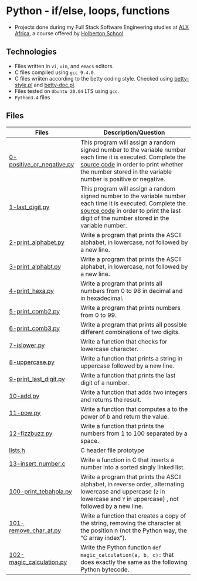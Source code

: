 # Python - if/else, loops, functions

- Projects done during my Full Stack Software Engineering studies at [ALX Africa](https://www.alxafrica.com/software-engineering-2022/), a course offered by [Holberton School](https://www.holbertonschool.com/).

## Technologies

- Files written in ```vi```, ```vim```, and ```emacs``` editors. 
- C files compiled using ```gcc 9.4.0```.
- C files wriiten according to the betty coding style. Checked using [betty-style.pl](https://github.com/holbertonschool/Betty/blob/master/betty-style.pl) and [betty-doc.pl](https://github.com/holbertonschool/Betty/blob/master/betty-doc.pl).
- Files tested on ```Ubuntu 20.04``` LTS using ```gcc```.
- ```Python3.4``` files 

## Files

| Files  | Description/Question |
| ---  | --- |
|[0-positive_or_negative.py](0-positive_or_negative.py)|This program will assign a random signed number to the variable number each time it is executed. Complete the [source code](https://github.com/holbertonschool/0x01.py/blob/master/0-positive_or_negative_py) in order to print whether the number stored in the variable number is positive or negative.|
|[1-last_digit.py](1-last_digit.py)|This program will assign a random signed number to the variable number each time it is executed. Complete the [source code](https://github.com/holbertonschool/0x01.py/blob/master/1-last_digit_py) in order to print the last digit of the number stored in the variable number.|
|[2-print_alphabet.py](2-print_alphabet.py)|Write a program that prints the ASCII alphabet, in lowercase, not followed by a new line.|
|[3-print_alphabt.py](3-print_alphabt.py)|Write a program that prints the ASCII alphabet, in lowercase, not followed by a new line.|
|[4-print_hexa.py](4-print_hexa.py)|Write a program that prints all numbers from 0 to 98 in decimal and in hexadecimal.|
|[5-print_comb2.py](5-print_comb2.py)|Write a program that prints numbers from 0 to 99.|
|[6-print_comb3.py](6-print_comb3.py)|Write a program that prints all possible different combinations of two digits.|
|[7-islower.py](7-islower.py)|Write a function that checks for lowercase character.|
|[8-uppercase.py](8-uppercase.py)|Write a function that prints a string in uppercase followed by a new line.|
|[9-print_last_digit.py](9-print_last_digit.py)|Write a function that prints the last digit of a number.|
|[10-add.py](10-add.py)|Write a function that adds two integers and returns the result.|
|[11-pow.py](11-pow.py)|Write a function that computes a to the power of b and return the value.|
|[12-fizzbuzz.py](12-fizzbuzz.py)|Write a function that prints the numbers from 1 to 100 separated by a space.|
|[lists.h](lists.h)|C header file prototype|
|[13-insert_number.c](13-insert_number.c)|Write a function in C that inserts a number into a sorted singly linked list.|
|[100-print_tebahpla.py](100-print_tebahpla.py)|Write a program that prints the ASCII alphabet, in reverse order, alternating lowercase and uppercase (```z``` in lowercase and ```Y``` in uppercase) , not followed by a new line.|
|[101-remove_char_at.py](101-remove_char_at.py)|Write a function that creates a copy of the string, removing the character at the position n (not the Python way, the “C array index”).|
|[102-magic_calculation.py](102-magic_calculation.py)|Write the Python function ```def magic_calculation(a, b, c):``` that does exactly the same as the following Python bytecode.|


